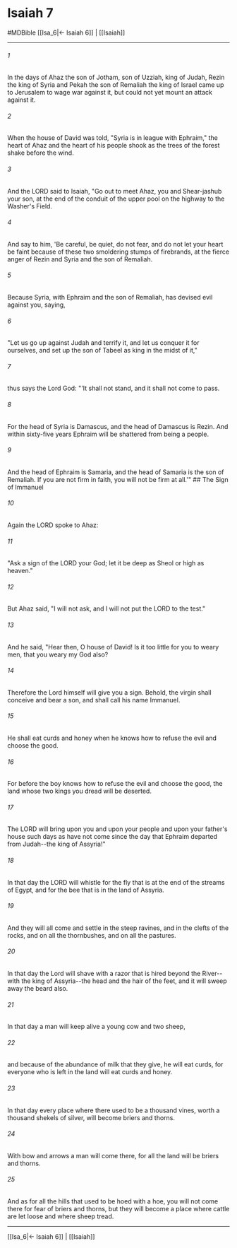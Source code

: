 # Isaiah 7
#MDBible
[[Isa_6|← Isaiah 6]] | [[Isaiah]]

***

###### 1 
In the days of Ahaz the son of Jotham, son of Uzziah, king of Judah, Rezin the king of Syria and Pekah the son of Remaliah the king of Israel came up to Jerusalem to wage war against it, but could not yet mount an attack against it. 

###### 2 
When the house of David was told, "Syria is in league with Ephraim," the heart of Ahaz and the heart of his people shook as the trees of the forest shake before the wind. 

###### 3 
And the LORD said to Isaiah, "Go out to meet Ahaz, you and Shear-jashub your son, at the end of the conduit of the upper pool on the highway to the Washer's Field. 

###### 4 
And say to him, 'Be careful, be quiet, do not fear, and do not let your heart be faint because of these two smoldering stumps of firebrands, at the fierce anger of Rezin and Syria and the son of Remaliah. 

###### 5 
Because Syria, with Ephraim and the son of Remaliah, has devised evil against you, saying, 

###### 6 
"Let us go up against Judah and terrify it, and let us conquer it for ourselves, and set up the son of Tabeel as king in the midst of it," 

###### 7 
thus says the Lord God: "'It shall not stand, and it shall not come to pass. 

###### 8 
For the head of Syria is Damascus, and the head of Damascus is Rezin. And within sixty-five years Ephraim will be shattered from being a people. 

###### 9 
And the head of Ephraim is Samaria, and the head of Samaria is the son of Remaliah. If you are not firm in faith, you will not be firm at all.'" ## The Sign of Immanuel 

###### 10 
Again the LORD spoke to Ahaz: 

###### 11 
"Ask a sign of the LORD your God; let it be deep as Sheol or high as heaven." 

###### 12 
But Ahaz said, "I will not ask, and I will not put the LORD to the test." 

###### 13 
And he said, "Hear then, O house of David! Is it too little for you to weary men, that you weary my God also? 

###### 14 
Therefore the Lord himself will give you a sign. Behold, the virgin shall conceive and bear a son, and shall call his name Immanuel. 

###### 15 
He shall eat curds and honey when he knows how to refuse the evil and choose the good. 

###### 16 
For before the boy knows how to refuse the evil and choose the good, the land whose two kings you dread will be deserted. 

###### 17 
The LORD will bring upon you and upon your people and upon your father's house such days as have not come since the day that Ephraim departed from Judah--the king of Assyria!" 

###### 18 
In that day the LORD will whistle for the fly that is at the end of the streams of Egypt, and for the bee that is in the land of Assyria. 

###### 19 
And they will all come and settle in the steep ravines, and in the clefts of the rocks, and on all the thornbushes, and on all the pastures. 

###### 20 
In that day the Lord will shave with a razor that is hired beyond the River--with the king of Assyria--the head and the hair of the feet, and it will sweep away the beard also. 

###### 21 
In that day a man will keep alive a young cow and two sheep, 

###### 22 
and because of the abundance of milk that they give, he will eat curds, for everyone who is left in the land will eat curds and honey. 

###### 23 
In that day every place where there used to be a thousand vines, worth a thousand shekels of silver, will become briers and thorns. 

###### 24 
With bow and arrows a man will come there, for all the land will be briers and thorns. 

###### 25 
And as for all the hills that used to be hoed with a hoe, you will not come there for fear of briers and thorns, but they will become a place where cattle are let loose and where sheep tread. 

***

[[Isa_6|← Isaiah 6]] | [[Isaiah]]
